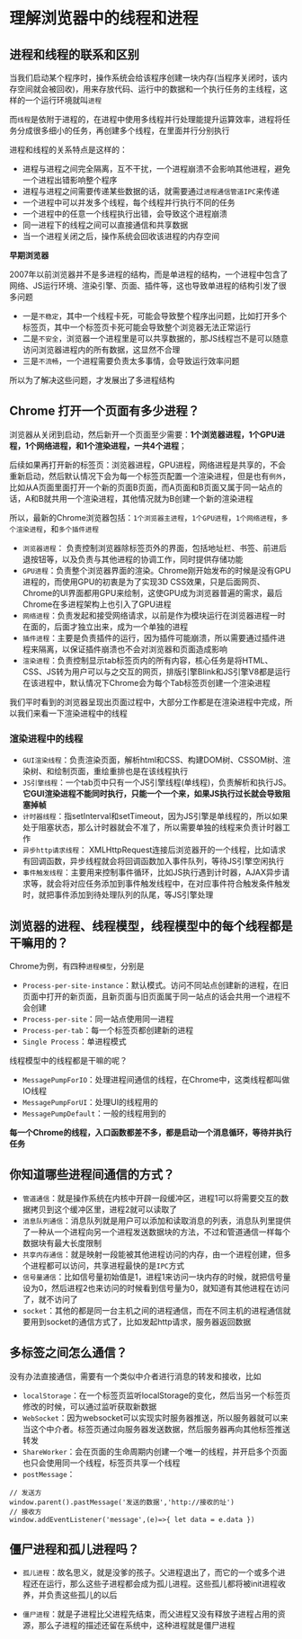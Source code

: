 # 理解浏览器中的线程和进程

进程和线程的联系和区别
-----------

当我们启动某个程序时，操作系统会给该程序创建一块内存(当程序关闭时，该内存空间就会被回收)，用来存放代码、运行中的数据和一个执行任务的主线程，这样的一个运行环境就叫`进程`

而`线程`是依附于进程的，在进程中使用多线程并行处理能提升运算效率，进程将任务分成很多细小的任务，再创建多个线程，在里面并行分别执行

进程和线程的关系特点是这样的：

*   进程与进程之间完全隔离，互不干扰，一个进程崩溃不会影响其他进程，避免一个进程出错影响整个程序
*   进程与进程之间需要传递某些数据的话，就需要通过`进程通信管道IPC`来传递
*   一个进程中可以并发多个线程，每个线程并行执行不同的任务
*   一个进程中的任意一个线程执行出错，会导致这个进程崩溃
*   同一进程下的线程之间可以直接通信和共享数据
*   当一个进程关闭之后，操作系统会回收该进程的内存空间

**早期浏览器**

2007年以前浏览器并不是多进程的结构，而是单进程的结构，一个进程中包含了网络、JS运行环境、渲染引擎、页面、插件等，这也导致单进程的结构引发了很多问题

*   一是`不稳定`，其中一个线程卡死，可能会导致整个程序出问题，比如打开多个标签页，其中一个标签页卡死可能会导致整个浏览器无法正常运行
*   二是`不安全`，浏览器一个进程里是可以共享数据的，那JS线程岂不是可以随意访问浏览器进程内的所有数据，这显然不合理
*   三是`不流畅`，一个进程需要负责太多事情，会导致运行效率问题

所以为了解决这些问题，才发展出了多进程结构


Chrome 打开一个页面有多少进程？
------------------------

浏览器从关闭到启动，然后新开一个页面至少需要：**1个浏览器进程，1个GPU进程，1个网络进程，和1个渲染进程，一共4个进程**；

后续如果再打开新的标签页：浏览器进程，GPU进程，网络进程是共享的，不会重新启动，然后默认情况下会为每一个标签页配置一个渲染进程，但是也有`例外`，比如从A页面里面打开一个新的页面B页面，而A页面和B页面又属于同一站点的话，A和B就共用一个渲染进程，其他情况就为B创建一个新的渲染进程

所以，最新的Chrome浏览器包括：`1个浏览器主进程`，`1个GPU进程`，`1个网络进程`，`多个渲染进程`，和`多个插件进程`

*   `浏览器进程`： 负责控制浏览器除标签页外的界面，包括地址栏、书签、前进后退按钮等，以及负责与其他进程的协调工作，同时提供存储功能
*   `GPU进程`：负责整个浏览器界面的渲染。Chrome刚开始发布的时候是没有GPU进程的，而使用GPU的初衷是为了实现3D CSS效果，只是后面网页、Chrome的UI界面都用GPU来绘制，这使GPU成为浏览器普遍的需求，最后Chrome在多进程架构上也引入了GPU进程
*   `网络进程`：负责发起和接受网络请求，以前是作为模块运行在浏览器进程一时在面的，后面才独立出来，成为一个单独的进程
*   `插件进程`：主要是负责插件的运行，因为插件可能崩溃，所以需要通过插件进程来隔离，以保证插件崩溃也不会对浏览器和页面造成影响
*   `渲染进程`：负责控制显示tab标签页内的所有内容，核心任务是将HTML、CSS、JS转为用户可以与之交互的网页，排版引擎Blink和JS引擎V8都是运行在该进程中，默认情况下Chrome会为每个Tab标签页创建一个渲染进程

我们平时看到的浏览器呈现出页面过程中，大部分工作都是在渲染进程中完成，所以我们来看一下渲染进程中的线程

### 渲染进程中的线程

*   `GUI渲染线程`：负责渲染页面，解析html和CSS、构建DOM树、CSSOM树、渲染树、和绘制页面，重绘重排也是在该线程执行
*   `JS引擎线程`：一个tab页中只有一个JS引擎线程(单线程)，负责解析和执行JS。**它GUI渲染进程不能同时执行，只能一个一个来，如果JS执行过长就会导致阻塞掉帧**
*   `计时器线程`：指setInterval和setTimeout，因为JS引擎是单线程的，所以如果处于阻塞状态，那么计时器就会不准了，所以需要单独的线程来负责计时器工作
*   `异步http请求线程`： XMLHttpRequest连接后浏览器开的一个线程，比如请求有回调函数，异步线程就会将回调函数加入事件队列，等待JS引擎空闲执行
*   `事件触发线程`：主要用来控制事件循环，比如JS执行遇到计时器，AJAX异步请求等，就会将对应任务添加到事件触发线程中，在对应事件符合触发条件触发时，就把事件添加到待处理队列的队尾，等JS引擎处理

浏览器的进程、线程模型，线程模型中的每个线程都是干嘛用的？
-------------------------------

Chrome为例，有四种`进程模型`，分别是

*   `Process-per-site-instance`：默认模式。访问不同站点创建新的进程，在旧页面中打开的新页面，且新页面与旧页面属于同一站点的话会共用一个进程不会创建
*   `Process-per-site`：同一站点使用同一进程
*   `Process-per-tab`：每一个标签页都创建新的进程
*   `Single Process`：单进程模式

线程模型中的线程都是干嘛的呢？

*   `MessagePumpForIO`：处理进程间通信的线程，在Chrome中，这类线程都叫做IO线程
*   `MessagePumpForUI`：处理UI的线程用的
*   `MessagePumpDefault`：一般的线程用到的

**每一个Chrome的线程，入口函数都差不多，都是启动一个消息循环，等待并执行任务**

你知道哪些进程间通信的方式？
--------------

*   `管道通信`：就是操作系统在内核中开辟一段缓冲区，进程1可以将需要交互的数据拷贝到这个缓冲区里，进程2就可以读取了
*   `消息队列通信`：消息队列就是用户可以添加和读取消息的列表，消息队列里提供了一种从一个进程向另一个进程发送数据块的方法，不过和管道通信一样每个数据块有最大长度限制
*   `共享内存通信`：就是映射一段能被其他进程访问的内存，由一个进程创建，但多个进程都可以访问，共享进程最快的是`IPC`方式
*   `信号量通信`：比如信号量初始值是1，进程1来访问一块内存的时候，就把信号量设为0，然后进程2也来访问的时候看到信号量为0，就知道有其他进程在访问了，就不访问了
*   `socket`：其他的都是同一台主机之间的进程通信，而在不同主机的进程通信就要用到socket的通信方式了，比如发起http请求，服务器返回数据

多标签之间怎么通信？
----------

没有办法直接通信，需要有一个类似中介者进行消息的转发和接收，比如

*   `localStorage`：在一个标签页监听localStorage的变化，然后当另一个标签页修改的时候，可以通过监听获取新数据
*   `WebSocket`：因为websocket可以实现实时服务器推送，所以服务器就可以来当这个中介者。标签页通过向服务器发送数据，然后服务器再向其他标签推送转发
*   `ShareWorker`：会在页面的生命周期内创建一个唯一的线程，并开启多个页面也只会使用同一个线程，标签页共享一个线程
*   `postMessage`：
```
// 发送方
window.parent().pastMessage('发送的数据','http://接收的址')
// 接收方
window.addEventListener('message',(e)=>{ let data = e.data })
```
    

僵尸进程和孤儿进程吗？
--------------

*   `孤儿进程`：故名思义，就是没爹的孩子。父进程退出了，而它的一个或多个进程还在运行，那么这些子进程都会成为孤儿进程。这些孤儿都将被init进程收养，并负责这些孤儿的以后
    
*   `僵尸进程`：就是子进程比父进程先结束，而父进程又没有释放子进程占用的资源，那么子进程的描述还留在系统中，这种进程就是僵尸进程
